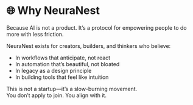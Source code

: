# 🌐 Why NeuraNest  

Because AI is not a product. It’s a protocol for empowering people to do more with less friction.  

NeuraNest exists for creators, builders, and thinkers who believe:

- In workflows that anticipate, not react  
- In automation that’s beautiful, not bloated  
- In legacy as a design principle  
- In building tools that feel like intuition  

This is not a startup—it’s a slow-burning movement.  
You don’t apply to join. You align with it.  